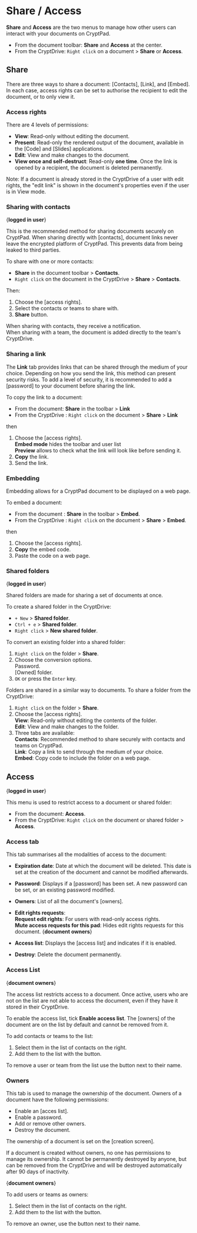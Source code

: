 
# Share / Access

<i class="fa fa-share-alt"></i> **Share** and <i class="fa fa-unlock-alt"></i> **Access** are the two menus to manage how other users can interact with your documents on CryptPad. 

- From the document toolbar: <i class="fa fa-share-alt"></i> **Share** and <i class="fa fa-unlock-alt"></i> **Access** at the center.
- From the CryptDrive: `Right click` on a document > 
<i class="fa fa-share-alt"></i> **Share** or <i class="fa fa-unlock-alt"></i> **Access**.

## Share 

There are three ways to share a document: [Contacts], [Link], and [Embed]. In each case, access rights can be set to authorise the recipient to edit the document, or to only view it. 

### Access rights

There are 4 levels of permissions: 

- **View**: Read-only without editing the document.
- **Present**: Read-only the rendered output of the document, available in the [Code] and [Slides] applications.
- **Edit**: View and make changes to the document. 
- **View once and self-destruct**: Read-only **one time**. Once the link is opened by a recipient, the document is deleted permanently. 

Note: If a document is already stored in the CryptDrive of a user with edit rights, the "edit link" is shown in the document's properties even if the user is in View mode.

### Sharing with contacts
{**logged in user**}

This is the recommended method for sharing documents securely on CryptPad. When sharing directly with [contacts], document links never leave the encrypted platform of CryptPad. This prevents data from being leaked to third parties. 

To share with one or more contacts: 

- <i class="fa fa-share-alt"></i> **Share** in the document toolbar > <i class="fa fa-address-book"></i> **Contacts**.
- `Right click` on the document in the CryptDrive > <i class="fa fa-share-alt"></i> **Share** > <i class="fa fa-address-book"></i> **Contacts**.

Then: 

1. Choose the [access rights].
2. Select the contacts or teams to share with. 
3. **Share** button.

When sharing with contacts, they receive a notification.  
When sharing with a team, the document is added directly to the team's CryptDrive. 

### Sharing a link 

The **Link** tab provides links that can be shared through the medium of your choice. Depending on how you send the link, this method can present security risks. To add a level of security, it is recommended to add a [password] to your document before sharing the link. 

To copy the link to a document: 

- From the document: <i class="fa fa-share-alt"></i> **Share** in the toolbar  > <i class="fa fa-link"></i> **Link**    
- From the CryptDrive : `Right click` on the document > <i class="fa fa-share-alt"></i> **Share** > <i class="fa fa-link"></i> **Link** 

then 

1. Choose the [access rights].  
**Embed mode** hides the toolbar and user list  
**Preview** allows to check what the link will look like before sending it. 
1. **Copy** the link.
2. Send the link. 

### Embedding

Embedding allows for a CryptPad document to be displayed on a web page. 

To embed a document: 

- From the document : <i class="fa fa-share-alt"></i> **Share** in the toolbar > <i class="fa fa-code"></i> **Embed**.
- From the CryptDrive : `Right click` on the document > <i class="fa fa-share-alt"></i> **Share** > <i class="fa fa-code"></i> **Embed**.

then

1. Choose the [access rights]. 
1. **Copy** the embed code. 
1. Paste the code on a web page. 

### Shared folders
{**logged in user**}

Shared folders are made for sharing a set of documents at once. 

To create a shared folder in the CryptDrive: 

- `+ New` > <i class="cptools cptools-shared-folder"></i> **Shared folder**.  
- `Ctrl + e` > <i class="cptools cptools-shared-folder"></i> **Shared folder**.  
- `Right click` > <i class="cptools cptools-shared-folder"></i> **New shared folder**.

To convert an existing folder into a shared folder: 


1. `Right click` on the folder > <i class="fa fa-share-alt"></i> **Share**. 
1. Choose the conversion options.   
  Password.  
  [Owned] folder.
2. `OK` or press the `Enter` key.

Folders are shared in a similar way to documents. To share a folder from the CryptDrive: 

1. `Right click` on the folder > <i class="fa fa-share-alt"></i> **Share**. 
1. Choose the [access rights].  
  **View**: Read-only without editing the contents of the folder.  
  **Edit**: View and make changes to the folder. 
1. Three tabs are available:  
  <i class="fa fa-address-book"></i> **Contacts**: Recommended method to share securely with contacts and teams on CryptPad.  
  <i class="fa fa-link"></i> **Link**: Copy a link to send through the medium of your choice.  
  <i class="fa fa-code"></i> **Embed**: Copy code to include the folder on a web page.


## Access
{**logged in user**}

This menu is used to restrict access to a document or shared folder: 

- From the document: <i class="fa fa-unlock-alt"></i> **Access**.
- From the CryptDrive: `Right click` on the document or shared folder > <i class="fa fa-unlock-alt"></i> **Access**.


### Access tab

This tab summarises all the modalities of access to the document: 

- **Expiration date**: Date at which the document will be deleted. This date is set at the creation of the document and cannot be modified afterwards. 

- **Password**: Displays if a [password] has been set. A new password can be set, or an existing password modified. 

- **Owners**: List of all the document's [owners].

- **Edit rights requests**:  
  **Request edit rights**: For users with read-only access rights.  
  <i class="fa fa-bell-slash"></i> **Mute access requests for this pad**: Hides edit rights requests for this document. {**document owners**}
  
- **Access list**: Displays the [access list] and indicates if it is enabled. 

- <i class="cptools cptools-destroy"></i> **Destroy**: Delete the document permanently.


### Access List
{**document owners**}

The access list restricts access to a document. Once active, users who are not on the list are not able to access the document, even if they have it stored in their CryptDrive. 

To enable the access list, tick **Enable access list**. The [owners] of the document are on the list by default and cannot be removed from it. 

To add contacts or teams to the list: 

1. Select them in the list of contacts on the right.
1. Add them to the list with the <i class="fa fa-arrow-left"></i> button.

To remove a user or team from the list use the <i class="fa fa-times"></i> button next to their name.

### Owners

This tab is used to manage the ownership of the document. Owners of a document have the following permissions: 

- Enable an [acces list].
- Enable a password.
- Add or remove other owners. 
- Destroy the document. 

The ownership of a document is set on the [creation screen].

<div class="note">
  If a document is created without owners, no one has permissions to manage its ownership. It cannot be permanently destroyed by anyone, but can be removed from the CryptDrive and will be destroyed automatically after 90 days of inactivity.
</div>

{**document owners**}

To add users or teams as owners: 

1. Select them in the list of contacts on the right. 
2. Add them to the list with the <i class="fa fa-arrow-left"></i> button.

To remove an owner, use the <i class="fa fa-times"></i> button next to their name. 
